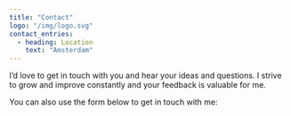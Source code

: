 ```yaml
---
title: "Contact"
logo: "/img/logo.svg"
contact_entries:
  - heading: Location
    text: "Amsterdam"
---
```


I’d love to get in touch with you and hear your ideas and
questions. I strive to grow and improve constantly and your feedback
is valuable for me.

You can also use the form below to get in touch with me:
